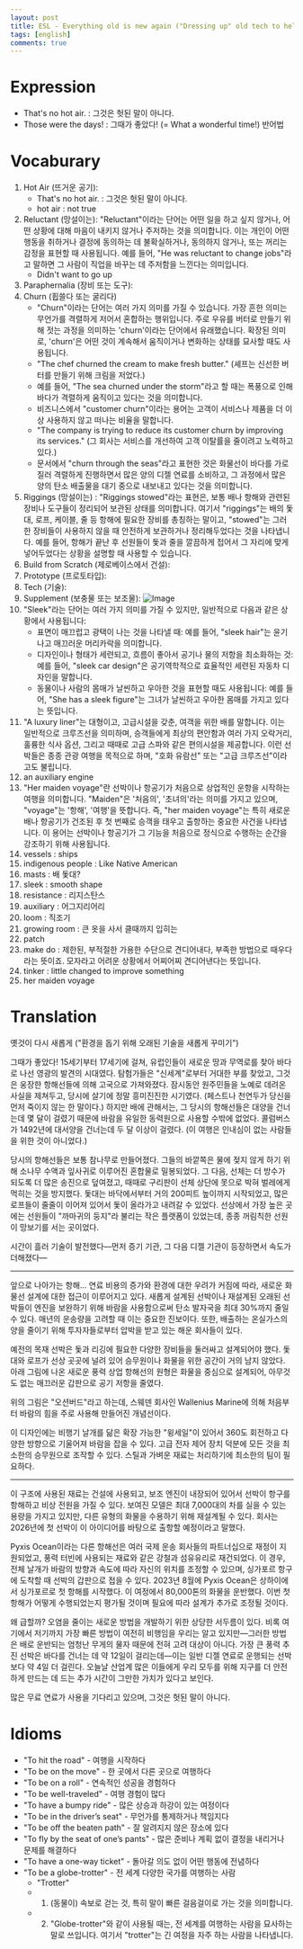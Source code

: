 ```yaml
---
layout: post
title: ESL - Everything old is new again ("Dressing up" old tech to help the environment)
tags: [english]
comments: true
---
```


# Expression
- That's no hot air. : 그것은 헛된 말이 아니다. 
- Those were the days! : 그때가 좋았다! (= What a wonderful time!) 반어법
# Vocaburary
1. Hot Air (뜨거운 공기):
    - That's no hot air. : 그것은 헛된 말이 아니다.
    - hot air : not true
2. Reluctant (망설이는): "Reluctant"이라는 단어는 어떤 일을 하고 싶지 않거나, 어떤 상황에 대해 마음이 내키지 않거나 주저하는 것을 의미합니다. 이는 개인이 어떤 행동을 취하거나 결정에 동의하는 데 불확실하거나, 동의하지 않거나, 또는 꺼리는 감정을 표현할 때 사용됩니다. 예를 들어, "He was reluctant to change jobs"라고 말하면 그 사람이 직업을 바꾸는 데 주저함을 느낀다는 의미입니다.
    - Didn't want to go up
3. Paraphernalia (장비 또는 도구):
4. Churn (휩쓸다 또는 굴리다)
    - "Churn"이라는 단어는 여러 가지 의미를 가질 수 있습니다. 가장 흔한 의미는 무언가를 격렬하게 저어서 혼합하는 행위입니다. 주로 우유를 버터로 만들기 위해 젓는 과정을 의미하는 'churn'이라는 단어에서 유래했습니다. 확장된 의미로, 'churn'은 어떤 것이 계속해서 움직이거나 변화하는 상태를 묘사할 때도 사용됩니다.
    - "The chef churned the cream to make fresh butter."
(셰프는 신선한 버터를 만들기 위해 크림을 저었다.)
    - 예를 들어, "The sea churned under the storm"라고 할 때는 폭풍으로 인해 바다가 격렬하게 움직이고 있다는 것을 의미합니다.
    - 비즈니스에서 "customer churn"이라는 용어는 고객이 서비스나 제품을 더 이상 사용하지 않고 떠나는 비율을 말합니다. 
    - "The company is trying to reduce its customer churn by improving its services."
(그 회사는 서비스를 개선하여 고객 이탈률을 줄이려고 노력하고 있다.)
    - 문서에서 "churn through the seas"라고 표현한 것은 화물선이 바다를 가로질러 격렬하게 진행하면서 많은 양의 디젤 연료를 소비하고, 그 과정에서 많은 양의 탄소 배출물을 대기 중으로 내보내고 있다는 것을 의미합니다.
5. Riggings (망설이는) : "Riggings stowed"라는 표현은, 보통 배나 항해와 관련된 장비나 도구들이 정리되어 보관된 상태를 의미합니다. 여기서 "riggings"는 배의 돛대, 로프, 케이블, 줄 등 항해에 필요한 장비를 총칭하는 말이고, "stowed"는 그러한 장비들이 사용하지 않을 때 안전하게 보관하거나 정리해두었다는 것을 나타냅니다. 예를 들어, 항해가 끝난 후 선원들이 돛과 줄을 깔끔하게 접어서 그 자리에 맞게 넣어두었다는 상황을 설명할 때 사용할 수 있습니다.
6. Build from Scratch (제로베이스에서 건설):
7. Prototype (프로토타입):
8. Tech (기술):
9. Supplement (보충물 또는 보조물):
![Image](/assets/img/2023-11-28/voca_image.png)
10. "Sleek"라는 단어는 여러 가지 의미를 가질 수 있지만, 일반적으로 다음과 같은 상황에서 사용됩니다:
    - 표면이 매끄럽고 광택이 나는 것을 나타낼 때: 예를 들어, "sleek hair"는 윤기 나고 매끄러운 머리카락을 의미합니다.
    - 디자인이나 형태가 세련되고, 흐름이 좋아서 공기나 물의 저항을 최소화하는 것: 예를 들어, "sleek car design"은 공기역학적으로 효율적인 세련된 자동차 디자인을 말합니다.
    - 동물이나 사람의 몸매가 날씬하고 우아한 것을 표현할 때도 사용됩니다: 예를 들어, "She has a sleek figure"는 그녀가 날씬하고 우아한 몸매를 가지고 있다는 뜻입니다.
11. "A luxury liner"는 대형이고, 고급시설을 갖춘, 여객을 위한 배를 말합니다. 이는 일반적으로 크루즈선을 의미하며, 승객들에게 최상의 편안함과 여러 가지 오락거리, 훌륭한 식사 옵션, 그리고 때때로 고급 스파와 같은 편의시설을 제공합니다. 이런 선박들은 종종 관광 여행을 목적으로 하며, "호화 유람선" 또는 "고급 크루즈선"이라고도 불립니다.
12. an auxiliary engine
13. "Her maiden voyage"란 선박이나 항공기가 처음으로 상업적인 운항을 시작하는 여행을 의미합니다. "Maiden"은 '처음의', '초녀의'라는 의미를 가지고 있으며, "voyage"는 '항해', '여행'을 뜻합니다. 즉, "her maiden voyage"는 특히 새로운 배나 항공기가 건조된 후 첫 번째로 승객을 태우고 출항하는 중요한 사건을 나타냅니다. 이 용어는 선박이나 항공기가 그 기능을 처음으로 정식으로 수행하는 순간을 강조하기 위해 사용됩니다.
14. vessels : ships
15. indigenous people : Like Native American
16. masts : 배 돛대?
17. sleek : smooth shape
18. resistance : 리지스탄스
19. auxiliary : 어그지리어리
20. loom : 직조기
21. growing room : 큰 옷을 사서 클때까지 입히는
22. patch
23. make do : 제한된, 부적절한 가용한 수단으로 견디어내다, 부족한 방법으로 때우다라는 뜻이죠. 모자라고 어려운 상황에서 어찌어찌 견디어낸다는 뜻입니다.
24. tinker : little changed to improve something
25. her maiden voyage

# Translation
옛것이 다시 새롭게
("환경을 돕기 위해 오래된 기술을 새롭게 꾸미기")

그때가 좋았다! 15세기부터 17세기에 걸쳐, 유럽인들이 새로운 땅과 무역로를 찾아 바다로 나선 영광의 발견의 시대였다. 탐험가들은 "신세계"로부터 거대한 부를 찾았고, 그것은 웅장한 항해선들에 의해 고국으로 가져와졌다. 잠시동안 원주민들을 노예로 데려온 사실을 제쳐두고, 당시에 살기에 정말 흥미진진한 시기였다. (페스트나 천연두가 당신을 먼저 죽이지 않는 한 말이다.) 하지만 배에 관해서는, 그 당시의 항해선들은 대양을 건너는데 몇 달이 걸렸기 때문에 바람을 유일한 동력원으로 사용할 수밖에 없었다. 콜럼버스가 1492년에 대서양을 건너는데 두 달 이상이 걸렸다. (이 여행은 인내심이 없는 사람들을 위한 것이 아니었다.)

당시의 항해선들은 보통 참나무로 만들어졌다. 그들의 바깥쪽은 물에 젖지 않게 하기 위해 소나무 수액과 잎사귀로 이루어진 혼합물로 밀봉되었다. 그 다음, 선체는 더 방수가 되도록 더 많은 송진으로 덮여졌고, 때때로 구리판이 선체 상단에 못으로 박혀 벌레에게 먹히는 것을 방지했다. 돛대는 바닥에서부터 거의 200피트 높이까지 시작되었고, 많은 로프들이 줄줄이 이어져 있어서 돛이 올라가고 내려갈 수 있었다. 선상에서 가장 높은 곳에는 선원들이 "까마귀의 둥지"라 불리는 작은 플랫폼이 있었는데, 종종 꺼림칙한 선원이 망보기를 서는 곳이었다.

시간이 흘러 기술이 발전했다—먼저 증기 기관, 그 다음 디젤 기관이 등장하면서 속도가 더해졌다—

---

앞으로 나아가는 항해...
연료 비용의 증가와 환경에 대한 우려가 커짐에 따라, 새로운 화물선 설계에 대한 접근이 이루어지고 있다. 새롭게 설계된 선박이나 재설계된 오래된 선박들이 엔진을 보완하기 위해 바람을 사용함으로써 탄소 발자국을 최대 30%까지 줄일 수 있다. 매년의 운송량을 고려할 때 이는 중요한 진보이다. 또한, 배출하는 온실가스의 양을 줄이기 위해 투자자들로부터 압박을 받고 있는 해운 회사들이 있다.

예전의 목재 선박은 돛과 리깅에 필요한 다양한 장비들을 둘러싸고 설계되어야 했다. 돛대와 로프가 선상 곳곳에 널려 있어 승무원이나 화물을 위한 공간이 거의 남지 않았다. 아래 그림에 나온 새로운 풍력 상업 항해선의 원형은 화물을 중심으로 설계되어, 아무것도 없는 매끄러운 갑판으로 공기 저항을 줄였다.

위의 그림은 "오션버드"라고 하는데, 스웨덴 회사인 Wallenius Marine에 의해 처음부터 바람의 힘을 주로 사용해 만들어진 개념선이다.

이 디자인에는 비행기 날개를 닮은 확장 가능한 "윙세일"이 있어서 360도 회전하고 다양한 방향으로 기울어져 바람을 잡을 수 있다. 고급 전자 제어 장치 덕분에 모든 것을 최소한의 승무원으로 조작할 수 있다. 스틸과 가벼운 재료는 처리하기에 최소한의 팀이 필요하다.

---

이 구조에 사용된 재료는 건설에 사용되고, 보조 엔진이 내장되어 있어서 선박이 항구를 항해하고 비상 전원을 가질 수 있다. 보여진 모델은 최대 7,000대의 차를 실을 수 있는 용량을 가지고 있지만, 다른 유형의 화물을 수용하기 위해 재설계될 수 있다. 회사는 2026년에 첫 선박이 이 아이디어를 바탕으로 출항할 예정이라고 말했다.

Pyxis Ocean이라는 다른 항해선은 여러 국제 운송 회사들의 파트너십으로 재정이 지원되었고, 풍력 터빈에 사용되는 재료와 같은 강철과 섬유유리로 재건되었다. 이 경우, 전체 날개가 바람의 방향과 속도에 따라 자신의 위치를 조정할 수 있으며, 싱가포르 항구에 도착할 때 선박의 갑판으로 접을 수 있다. 2023년 8월에 Pyxis Ocean은 상하이에서 싱가포르로 첫 항해를 시작했다. 이 여정에서 80,000톤의 화물을 운반했다. 이번 첫 항해가 어떻게 수행되었는지 평가될 것이며 필요에 따라 설계가 추가로 조정될 것이다.

왜 급할까?
오염을 줄이는 새로운 방법을 개발하기 위한 상당한 서두름이 있다. 비록 여기에서 저기까지 가장 빠른 방법이 여전히 비행임을 우리는 알고 있지만—그러한 방법은 배로 운반되는 엄청난 무게의 물자 때문에 전혀 고려 대상이 아니다. 가장 큰 풍력 추진 선박은 바다를 건너는 데 약 12일이 걸리는데—이는 일반 디젤 연료로 운행되는 선박보다 약 4일 더 걸린다. 오늘날 산업계 많은 이들에게 우리 모두를 위해 지구를 더 안전하게 만드는 데 드는 추가 시간이 그만한 가치가 있다고 보인다.

많은 무료 연료가 사용을 기다리고 있으며, 그것은 헛된 말이 아니다.

# Idioms
- "To hit the road" - 여행을 시작하다
- "To be on the move" - 한 곳에서 다른 곳으로 여행하다
- "To be on a roll" - 연속적인 성공을 경험하다
- "To be well-traveled" - 여행 경험이 많다
- "To have a bumpy ride" - 많은 상승과 하강이 있는 여정이다
- "To be in the driver’s seat" - 무언가를 통제하거나 책임지다
- "To be off the beaten path" - 잘 알려지지 않은 장소에 있다
- "To fly by the seat of one’s pants" - 많은 준비나 계획 없이 결정을 내리거나 문제를 해결하다
- "To have a one-way ticket" - 돌아갈 의도 없이 어떤 행동에 전념하다
- "To be a globe-trotter" - 전 세계 다양한 국가를 여행하는 사람
    - "Trotter"
    - 1. (동물이) 속보로 걷는 것, 특히 말이 빠른 걸음걸이로 가는 것을 의미합니다.
    - 2. "Globe-trotter"와 같이 사용될 때는, 전 세계를 여행하는 사람을 묘사하는 말로 쓰입니다. 여기서 "trotter"는 긴 여정을 자주 하는 사람을 나타냅니다.
